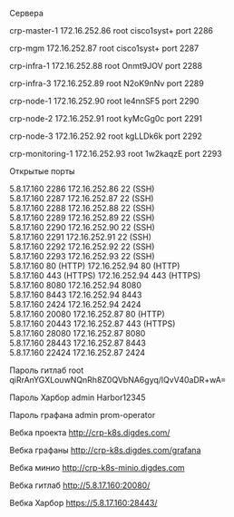 Сервера

crp-master-1        172.16.252.86  root  cisco1syst+ port 2286
 
crp-mgm             172.16.252.87  root  cisco1syst+ port 2287
 
crp-infra-1         172.16.252.88  root  Onmt9JOV    port 2288
 
crp-infra-3         172.16.252.89  root  N2oK9nNv    port 2289
                                                     
crp-node-1          172.16.252.90  root  le4nnSF5    port 2290
                                                     
crp-node-2          172.16.252.91  root  kyMcGg0c    port 2291
                                                     
crp-node-3          172.16.252.92  root  kgLLDk6k    port 2292
                                                    
crp-monitoring-1    172.16.252.93  root  1w2kaqzE    port 2293



Открытые порты

5.8.17.160	2286	    172.16.252.86	22 (SSH)	  
5.8.17.160	2287	    172.16.252.87	22 (SSH)	  
5.8.17.160	2288	    172.16.252.88	22 (SSH)	  	  
5.8.17.160	2289	    172.16.252.89	22 (SSH)	  	  
5.8.17.160	2290	    172.16.252.90	22 (SSH)	  	  
5.8.17.160	2291	    172.16.252.91	22 (SSH)	  	  
5.8.17.160	2292	    172.16.252.92	22 (SSH)	  	  
5.8.17.160	2293	    172.16.252.93	22 (SSH)	  	  
5.8.17.160	80 (HTTP)	172.16.252.94	80 (HTTP)	  
5.8.17.160	443 (HTTPS)	172.16.252.94	443 (HTTPS)	  
5.8.17.160	8080	    172.16.252.94	8080	      	  
5.8.17.160	8443	    172.16.252.94	8443	      	  
5.8.17.160	2424	    172.16.252.94	2424	      	  
5.8.17.160	20080	    172.16.252.87	80 (HTTP)	  	  
5.8.17.160	20443	    172.16.252.87	443 (HTTPS)	  	  
5.8.17.160	28080	    172.16.252.87	8080	      	  
5.8.17.160	28443	    172.16.252.87	8443	      	  
5.8.17.160	22424	    172.16.252.87	2424	      


Пароль гитлаб
root qiRrAnYGXLouwNQnRh8Z0QVbNA6gyq/lQvV40aDR+wA=

Пароль Харбор
admin Harbor12345

Пароль графана
admin prom-operator

Вебка проекта
http://crp-k8s.digdes.com/

Вебка графаны
http://crp-k8s.digdes.com/grafana

Вебка минио
http://crp-k8s-minio.digdes.com

Вебка гитлаб
http://5.8.17.160:20080/

Вебка Харбор
https://5.8.17.160:28443/